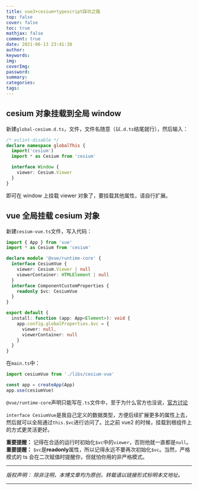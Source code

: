 ```yaml
---
title: vue3+cesium+typescript踩坑之路
top: false
cover: false
toc: true
mathjax: false
comment: true
date: 2021-06-13 23:41:38
author:
keywords:
img:
coverImg:
password:
summary:
categories:
tags:
---
```


## cesium 对象挂载到全局 window

新建`global-cesium.d.ts`，文件，文件名随意（以`.d.ts`结尾就行），然后输入：

```typescript
/* eslint-disable */
declare namespace globalThis {
  import('cesium')
  import * as Cesium from 'cesium'

  interface Window {
    viewer: Cesium.Viewer
  }
}
```

即可在 window 上挂载 viewer 对象了，要挂载其他属性，请自行扩展。

## vue 全局挂载 cesium 对象

新建`cesium-vue.ts`文件，写入代码：

```typescript
import { App } from 'vue'
import * as Cesium from 'cesium'

declare module '@vue/runtime-core' {
  interface CesiumVue {
    viewer: Cesium.Viewer | null
    viewerContainer: HTMLElement | null
  }
  interface ComponentCustomProperties {
    readonly $vc: CesiumVue
  }
}

export default {
  install: function (app: App<Element>): void {
    app.config.globalProperties.$vc = {
      viewer: null,
      viewerContainer: null
    }
  }
}
```

在`main.ts`中：

```typescript
import cesiumVue from './libs/cesium-vue'

const app = createApp(App)
app.use(cesiumVue)
```

`@vue/runtime-core`声明只能写在`.ts`文件中，至于为什么官方也没说，[官方讨论](https://github.com/vuejs/vue-next/pull/982)

`interface CesiumVue`是我自己定义的数据类型，方便后续扩展更多的属性上去，然后就可以全局通过`this.$vc`进行访问了。比之前 vue2 的时候，挂载到根组件上的方式更灵活更好。

**重要提醒：** 记得在合适的运行时初始化`$vc`中的`viewer`，否则他就一直都是`null`。
**重要提醒：** `$vc`是**readonly**属性，所以记得永远不要再次初始化`$vc`。当然，严格模式的 ts 会在二次赋值时提醒你，但就怕你用的非严格模式。

---

_版权声明：_
_除非注明，本博文章均为原创，转载请以链接形式标明本文地址。_

---
